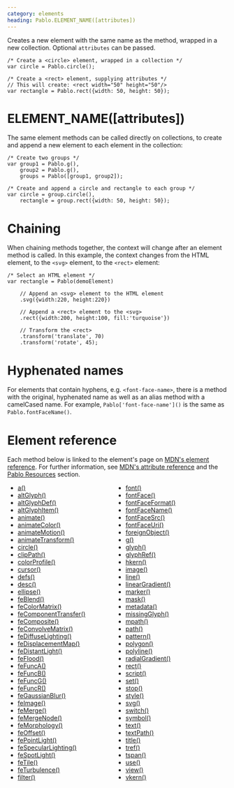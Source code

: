 ```yaml
---
category: elements
heading: Pablo.ELEMENT_NAME([attributes])
---
```


Creates a new element with the same name as the method, wrapped in a new collection. Optional `attributes` can be passed.

    /* Create a <circle> element, wrapped in a collection */
    var circle = Pablo.circle();

    /* Create a <rect> element, supplying attributes */
    // This will create: <rect width="50" height="50"/>
    var rectangle = Pablo.rect({width: 50, height: 50});


# ELEMENT_NAME([attributes])

The same element methods can be called directly on collections, to create and append a new element to each element in the collection:

    /* Create two groups */
    var group1 = Pablo.g(),
        group2 = Pablo.g(),
        groups = Pablo([group1, group2]);

    /* Create and append a circle and rectangle to each group */
    var circle = group.circle(),
        rectangle = group.rect({width: 50, height: 50});


# Chaining

When chaining methods together, the context will change after an element method is called. In this example, the context changes from the HTML element, to the `<svg>` element, to the `<rect>` element:

    /* Select an HTML element */
    var rectangle = Pablo(demoElement)
    
        // Append an <svg> element to the HTML element
        .svg({width:220, height:220})

        // Append a <rect> element to the <svg>
        .rect({width:200, height:100, fill:'turquoise'})

        // Transform the <rect>
        .transform('translate', 70)
        .transform('rotate', 45);


# Hyphenated names

For elements that contain hyphens, e.g. `<font-face-name>`, there is a method with the original, hyphenated name as well as an alias method with a camelCased name. For example, `Pablo['font-face-name']()` is the same as `Pablo.fontFaceName()`.


# Element reference

Each method below is linked to the element's page on [MDN's element reference][mdn-svg-el]. For further information, see [MDN's attribute reference][mdn-svg-attr] and the [Pablo Resources][resources] section.

<style class="multi-column">
    style.multi-column + ul {
        column-count: 2;
        -moz-column-count: 2;
        -webkit-column-count: 2;
        -o-column-count: 2;
        -ms-column-count: 2;
    }
</style>

<ul>
    <li><a href="https://developer.mozilla.org/docs/SVG/Element/a" target="_blank">a()</a></li>
    <li><a href="https://developer.mozilla.org/docs/SVG/Element/altGlyph" target="_blank">altGlyph()</a></li>
    <li><a href="https://developer.mozilla.org/docs/SVG/Element/altGlyphDef" target="_blank">altGlyphDef()</a></li>
    <li><a href="https://developer.mozilla.org/docs/SVG/Element/altGlyphItem" target="_blank">altGlyphItem()</a></li>
    <li><a href="https://developer.mozilla.org/docs/SVG/Element/animate" target="_blank">animate()</a></li>
    <li><a href="https://developer.mozilla.org/docs/SVG/Element/animateColor" target="_blank">animateColor()</a></li>
    <li><a href="https://developer.mozilla.org/docs/SVG/Element/animateMotion" target="_blank">animateMotion()</a></li>
    <li><a href="https://developer.mozilla.org/docs/SVG/Element/animateTransform" target="_blank">animateTransform()</a></li>
    <li><a href="https://developer.mozilla.org/docs/SVG/Element/circle" target="_blank">circle()</a></li>
    <li><a href="https://developer.mozilla.org/docs/SVG/Element/clipPath" target="_blank">clipPath()</a></li>
    <li><a href="https://developer.mozilla.org/docs/SVG/Element/color-profile" target="_blank">colorProfile()</a></li>
    <li><a href="https://developer.mozilla.org/docs/SVG/Element/cursor" target="_blank">cursor()</a></li>
    <li><a href="https://developer.mozilla.org/docs/SVG/Element/defs" target="_blank">defs()</a></li>
    <li><a href="https://developer.mozilla.org/docs/SVG/Element/desc" target="_blank">desc()</a></li>
    <li><a href="https://developer.mozilla.org/docs/SVG/Element/ellipse" target="_blank">ellipse()</a></li>
    <li><a href="https://developer.mozilla.org/docs/SVG/Element/feBlend" target="_blank">feBlend()</a></li>
    <li><a href="https://developer.mozilla.org/docs/SVG/Element/feColorMatrix" target="_blank">feColorMatrix()</a></li>
    <li><a href="https://developer.mozilla.org/docs/SVG/Element/feComponentTransfer" target="_blank">feComponentTransfer()</a></li>
    <li><a href="https://developer.mozilla.org/docs/SVG/Element/feComposite" target="_blank">feComposite()</a></li>
    <li><a href="https://developer.mozilla.org/docs/SVG/Element/feConvolveMatrix" target="_blank">feConvolveMatrix()</a></li>
    <li><a href="https://developer.mozilla.org/docs/SVG/Element/feDiffuseLighting" target="_blank">feDiffuseLighting()</a></li>
    <li><a href="https://developer.mozilla.org/docs/SVG/Element/feDisplacementMap" target="_blank">feDisplacementMap()</a></li>
    <li><a href="https://developer.mozilla.org/docs/SVG/Element/feDistantLight" target="_blank">feDistantLight()</a></li>
    <li><a href="https://developer.mozilla.org/docs/SVG/Element/feFlood" target="_blank">feFlood()</a></li>
    <li><a href="https://developer.mozilla.org/docs/SVG/Element/feFuncA" target="_blank">feFuncA()</a></li>
    <li><a href="https://developer.mozilla.org/docs/SVG/Element/feFuncB" target="_blank">feFuncB()</a></li>
    <li><a href="https://developer.mozilla.org/docs/SVG/Element/feFuncG" target="_blank">feFuncG()</a></li>
    <li><a href="https://developer.mozilla.org/docs/SVG/Element/feFuncR" target="_blank">feFuncR()</a></li>
    <li><a href="https://developer.mozilla.org/docs/SVG/Element/feGaussianBlur" target="_blank">feGaussianBlur()</a></li>
    <li><a href="https://developer.mozilla.org/docs/SVG/Element/feImage" target="_blank">feImage()</a></li>
    <li><a href="https://developer.mozilla.org/docs/SVG/Element/feMerge" target="_blank">feMerge()</a></li>
    <li><a href="https://developer.mozilla.org/docs/SVG/Element/feMergeNode" target="_blank">feMergeNode()</a></li>
    <li><a href="https://developer.mozilla.org/docs/SVG/Element/feMorphology" target="_blank">feMorphology()</a></li>
    <li><a href="https://developer.mozilla.org/docs/SVG/Element/feOffset" target="_blank">feOffset()</a></li>
    <li><a href="https://developer.mozilla.org/docs/SVG/Element/fePointLight" target="_blank">fePointLight()</a></li>
    <li><a href="https://developer.mozilla.org/docs/SVG/Element/feSpecularLighting" target="_blank">feSpecularLighting()</a></li>
    <li><a href="https://developer.mozilla.org/docs/SVG/Element/feSpotLight" target="_blank">feSpotLight()</a></li>
    <li><a href="https://developer.mozilla.org/docs/SVG/Element/feTile" target="_blank">feTile()</a></li>
    <li><a href="https://developer.mozilla.org/docs/SVG/Element/feTurbulence" target="_blank">feTurbulence()</a></li>
    <li><a href="https://developer.mozilla.org/docs/SVG/Element/filter" target="_blank">filter()</a></li>
    <li><a href="https://developer.mozilla.org/docs/SVG/Element/font" target="_blank">font()</a></li>
    <li><a href="https://developer.mozilla.org/docs/SVG/Element/font-face" target="_blank">fontFace()</a></li>
    <li><a href="https://developer.mozilla.org/docs/SVG/Element/font-face-format" target="_blank">fontFaceFormat()</a></li>
    <li><a href="https://developer.mozilla.org/docs/SVG/Element/font-face-name" target="_blank">fontFaceName()</a></li>
    <li><a href="https://developer.mozilla.org/docs/SVG/Element/font-face-src" target="_blank">fontFaceSrc()</a></li>
    <li><a href="https://developer.mozilla.org/docs/SVG/Element/font-face-uri" target="_blank">fontFaceUri()</a></li>
    <li><a href="https://developer.mozilla.org/docs/SVG/Element/foreignObject" target="_blank">foreignObject()</a></li>
    <li><a href="https://developer.mozilla.org/docs/SVG/Element/g" target="_blank">g()</a></li>
    <li><a href="https://developer.mozilla.org/docs/SVG/Element/glyph" target="_blank">glyph()</a></li>
    <li><a href="https://developer.mozilla.org/docs/SVG/Element/glyphRef" target="_blank">glyphRef()</a></li>
    <li><a href="https://developer.mozilla.org/docs/SVG/Element/hkern" target="_blank">hkern()</a></li>
    <li><a href="https://developer.mozilla.org/docs/SVG/Element/image" target="_blank">image()</a></li>
    <li><a href="https://developer.mozilla.org/docs/SVG/Element/line" target="_blank">line()</a></li>
    <li><a href="https://developer.mozilla.org/docs/SVG/Element/linearGradient" target="_blank">linearGradient()</a></li>
    <li><a href="https://developer.mozilla.org/docs/SVG/Element/marker" target="_blank">marker()</a></li>
    <li><a href="https://developer.mozilla.org/docs/SVG/Element/mask" target="_blank">mask()</a></li>
    <li><a href="https://developer.mozilla.org/docs/SVG/Element/metadata" target="_blank">metadata()</a></li>
    <li><a href="https://developer.mozilla.org/docs/SVG/Element/missing-glyph" target="_blank">missingGlyph()</a></li>
    <li><a href="https://developer.mozilla.org/docs/SVG/Element/mpath" target="_blank">mpath()</a></li>
    <li><a href="https://developer.mozilla.org/docs/SVG/Element/path" target="_blank">path()</a></li>
    <li><a href="https://developer.mozilla.org/docs/SVG/Element/pattern" target="_blank">pattern()</a></li>
    <li><a href="https://developer.mozilla.org/docs/SVG/Element/polygon" target="_blank">polygon()</a></li>
    <li><a href="https://developer.mozilla.org/docs/SVG/Element/polyline" target="_blank">polyline()</a></li>
    <li><a href="https://developer.mozilla.org/docs/SVG/Element/radialGradient" target="_blank">radialGradient()</a></li>
    <li><a href="https://developer.mozilla.org/docs/SVG/Element/rect" target="_blank">rect()</a></li>
    <li><a href="https://developer.mozilla.org/docs/SVG/Element/script" target="_blank">script()</a></li>
    <li><a href="https://developer.mozilla.org/docs/SVG/Element/set" target="_blank">set()</a></li>
    <li><a href="https://developer.mozilla.org/docs/SVG/Element/stop" target="_blank">stop()</a></li>
    <li><a href="https://developer.mozilla.org/docs/SVG/Element/style" target="_blank">style()</a></li>
    <li><a href="https://developer.mozilla.org/docs/SVG/Element/svg" target="_blank">svg()</a></li>
    <li><a href="https://developer.mozilla.org/docs/SVG/Element/switch" target="_blank">switch()</a></li>
    <li><a href="https://developer.mozilla.org/docs/SVG/Element/symbol" target="_blank">symbol()</a></li>
    <li><a href="https://developer.mozilla.org/docs/SVG/Element/text" target="_blank">text()</a></li>
    <li><a href="https://developer.mozilla.org/docs/SVG/Element/textPath" target="_blank">textPath()</a></li>
    <li><a href="https://developer.mozilla.org/docs/SVG/Element/title" target="_blank">title()</a></li>
    <li><a href="https://developer.mozilla.org/docs/SVG/Element/tref" target="_blank">tref()</a></li>
    <li><a href="https://developer.mozilla.org/docs/SVG/Element/tspan" target="_blank">tspan()</a></li>
    <li><a href="https://developer.mozilla.org/docs/SVG/Element/use" target="_blank">use()</a></li>
    <li><a href="https://developer.mozilla.org/docs/SVG/Element/view" target="_blank">view()</a></li>
    <li><a href="https://developer.mozilla.org/docs/SVG/Element/vkern" target="_blank">vkern()</a></li>
</ul>


[resources]: http://pablojs.com/resources/
[mdn-svg-el]: https://developer.mozilla.org/en-US/SVG/Element
[mdn-svg-attr]: https://developer.mozilla.org/en-US/SVG/Attribute


[a]: https://developer.mozilla.org/en-US/docs/SVG/Element/a
[altGlyph]: https://developer.mozilla.org/en-US/docs/SVG/Element/altGlyph
[altGlyphDef]: https://developer.mozilla.org/en-US/docs/SVG/Element/altGlyphDef
[altGlyphItem]: https://developer.mozilla.org/en-US/docs/SVG/Element/altGlyphItem
[animate]: https://developer.mozilla.org/en-US/docs/SVG/Element/animate
[animateColor]: https://developer.mozilla.org/en-US/docs/SVG/Element/animateColor
[animateMotion]: https://developer.mozilla.org/en-US/docs/SVG/Element/animateMotion
[animateTransform]: https://developer.mozilla.org/en-US/docs/SVG/Element/animateTransform
[circle]: https://developer.mozilla.org/en-US/docs/SVG/Element/circle
[clipPath]: https://developer.mozilla.org/en-US/docs/SVG/Element/clipPath
[color-profile]: https://developer.mozilla.org/en-US/docs/SVG/Element/color-profile
[cursor]: https://developer.mozilla.org/en-US/docs/SVG/Element/cursor
[defs]: https://developer.mozilla.org/en-US/docs/SVG/Element/defs
[desc]: https://developer.mozilla.org/en-US/docs/SVG/Element/desc
[ellipse]: https://developer.mozilla.org/en-US/docs/SVG/Element/ellipse
[feBlend]: https://developer.mozilla.org/en-US/docs/SVG/Element/feBlend
[feColorMatrix]: https://developer.mozilla.org/en-US/docs/SVG/Element/feColorMatrix
[feComponentTransfer]: https://developer.mozilla.org/en-US/docs/SVG/Element/feComponentTransfer
[feComposite]: https://developer.mozilla.org/en-US/docs/SVG/Element/feComposite
[feConvolveMatrix]: https://developer.mozilla.org/en-US/docs/SVG/Element/feConvolveMatrix
[feDiffuseLighting]: https://developer.mozilla.org/en-US/docs/SVG/Element/feDiffuseLighting
[feDisplacementMap]: https://developer.mozilla.org/en-US/docs/SVG/Element/feDisplacementMap
[feDistantLight]: https://developer.mozilla.org/en-US/docs/SVG/Element/feDistantLight
[feFlood]: https://developer.mozilla.org/en-US/docs/SVG/Element/feFlood
[feFuncA]: https://developer.mozilla.org/en-US/docs/SVG/Element/feFuncA
[feFuncB]: https://developer.mozilla.org/en-US/docs/SVG/Element/feFuncB
[feFuncG]: https://developer.mozilla.org/en-US/docs/SVG/Element/feFuncG
[feFuncR]: https://developer.mozilla.org/en-US/docs/SVG/Element/feFuncR
[feGaussianBlur]: https://developer.mozilla.org/en-US/docs/SVG/Element/feGaussianBlur
[feImage]: https://developer.mozilla.org/en-US/docs/SVG/Element/feImage
[feMerge]: https://developer.mozilla.org/en-US/docs/SVG/Element/feMerge
[feMergeNode]: https://developer.mozilla.org/en-US/docs/SVG/Element/feMergeNode
[feMorphology]: https://developer.mozilla.org/en-US/docs/SVG/Element/feMorphology
[feOffset]: https://developer.mozilla.org/en-US/docs/SVG/Element/feOffset
[fePointLight]: https://developer.mozilla.org/en-US/docs/SVG/Element/fePointLight
[feSpecularLighting]: https://developer.mozilla.org/en-US/docs/SVG/Element/feSpecularLighting
[feSpotLight]: https://developer.mozilla.org/en-US/docs/SVG/Element/feSpotLight
[feTile]: https://developer.mozilla.org/en-US/docs/SVG/Element/feTile
[feTurbulence]: https://developer.mozilla.org/en-US/docs/SVG/Element/feTurbulence
[filter]: https://developer.mozilla.org/en-US/docs/SVG/Element/filter
[font]: https://developer.mozilla.org/en-US/docs/SVG/Element/font
[font-face]: https://developer.mozilla.org/en-US/docs/SVG/Element/font-face
[font-face-format]: https://developer.mozilla.org/en-US/docs/SVG/Element/font-face-format
[font-face-name]: https://developer.mozilla.org/en-US/docs/SVG/Element/font-face-name
[font-face-src]: https://developer.mozilla.org/en-US/docs/SVG/Element/font-face-src
[font-face-uri]: https://developer.mozilla.org/en-US/docs/SVG/Element/font-face-uri
[foreignObject]: https://developer.mozilla.org/en-US/docs/SVG/Element/foreignObject
[g]: https://developer.mozilla.org/en-US/docs/SVG/Element/g
[glyph]: https://developer.mozilla.org/en-US/docs/SVG/Element/glyph
[glyphRef]: https://developer.mozilla.org/en-US/docs/SVG/Element/glyphRef
[hkern]: https://developer.mozilla.org/en-US/docs/SVG/Element/hkern
[image]: https://developer.mozilla.org/en-US/docs/SVG/Element/image
[line]: https://developer.mozilla.org/en-US/docs/SVG/Element/line
[linearGradient]: https://developer.mozilla.org/en-US/docs/SVG/Element/linearGradient
[marker]: https://developer.mozilla.org/en-US/docs/SVG/Element/marker
[mask]: https://developer.mozilla.org/en-US/docs/SVG/Element/mask
[metadata]: https://developer.mozilla.org/en-US/docs/SVG/Element/metadata
[missing-glyph]: https://developer.mozilla.org/en-US/docs/SVG/Element/missing-glyph
[mpath]: https://developer.mozilla.org/en-US/docs/SVG/Element/mpath
[path]: https://developer.mozilla.org/en-US/docs/SVG/Element/path
[pattern]: https://developer.mozilla.org/en-US/docs/SVG/Element/pattern
[polygon]: https://developer.mozilla.org/en-US/docs/SVG/Element/polygon
[polyline]: https://developer.mozilla.org/en-US/docs/SVG/Element/polyline
[radialGradient]: https://developer.mozilla.org/en-US/docs/SVG/Element/radialGradient
[rect]: https://developer.mozilla.org/en-US/docs/SVG/Element/rect
[script]: https://developer.mozilla.org/en-US/docs/SVG/Element/script
[set]: https://developer.mozilla.org/en-US/docs/SVG/Element/set
[stop]: https://developer.mozilla.org/en-US/docs/SVG/Element/stop
[style]: https://developer.mozilla.org/en-US/docs/SVG/Element/style
[svg]: https://developer.mozilla.org/en-US/docs/SVG/Element/svg
[switch]: https://developer.mozilla.org/en-US/docs/SVG/Element/switch
[symbol]: https://developer.mozilla.org/en-US/docs/SVG/Element/symbol
[text]: https://developer.mozilla.org/en-US/docs/SVG/Element/text
[textPath]: https://developer.mozilla.org/en-US/docs/SVG/Element/textPath
[title]: https://developer.mozilla.org/en-US/docs/SVG/Element/title
[tref]: https://developer.mozilla.org/en-US/docs/SVG/Element/tref
[tspan]: https://developer.mozilla.org/en-US/docs/SVG/Element/tspan
[use]: https://developer.mozilla.org/en-US/docs/SVG/Element/use
[view]: https://developer.mozilla.org/en-US/docs/SVG/Element/view
[vkern]: https://developer.mozilla.org/en-US/docs/SVG/Element/vkern
